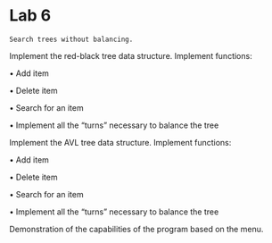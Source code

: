 # Lab 6
	Search trees without balancing.

Implement the red-black tree data structure. Implement functions:

• Add item

• Delete item

• Search for an item

• Implement all the “turns” necessary to balance the tree

Implement the AVL tree data structure. Implement functions:

• Add item

• Delete item

• Search for an item

• Implement all the “turns” necessary to balance the tree

Demonstration of the capabilities of the program based on the menu.
